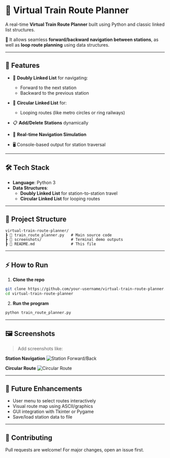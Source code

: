 # 🚄 Virtual Train Route Planner

A real-time **Virtual Train Route Planner** built using Python and classic linked list structures.

🧭 It allows seamless **forward/backward navigation between stations**, as well as **loop route planning** using data structures.

---

## 🚀 Features

- 🔁 **Doubly Linked List** for navigating:
  - Forward to the next station
  - Backward to the previous station

- 🔁 **Circular Linked List** for:
  - Looping routes (like metro circles or ring railways)

- 📋 **Add/Delete Stations** dynamically
- 🎯 **Real-time Navigation Simulation**
- 🖥️ Console-based output for station traversal

---

## 🛠️ Tech Stack

- **Language**: Python 3
- **Data Structures**:
  - **Doubly Linked List** for station-to-station travel
  - **Circular Linked List** for looping routes

---

## 📂 Project Structure

```
virtual-train-route-planner/
┣ 📜 train_route_planner.py   # Main source code
┣ 📂 screenshots/             # Terminal demo outputs
┣ 📜 README.md                # This file
```

---

## ⚡ How to Run

1. **Clone the repo**  
```bash
git clone https://github.com/your-username/virtual-train-route-planner.git
cd virtual-train-route-planner
```

2. **Run the program**  
```bash
python train_route_planner.py
```

---

## 🖼️ Screenshots

> Add screenshots like:

**Station Navigation**
![Station Forward/Back](screenshots/navigation_demo.png)

**Circular Route**
![Circular Route](screenshots/circular_route_demo.png)

---

## 🔮 Future Enhancements

- User menu to select routes interactively
- Visual route map using ASCII/graphics
- GUI integration with Tkinter or Pygame
- Save/load station data to file

---

## 🤝 Contributing

Pull requests are welcome! For major changes, open an issue first.
